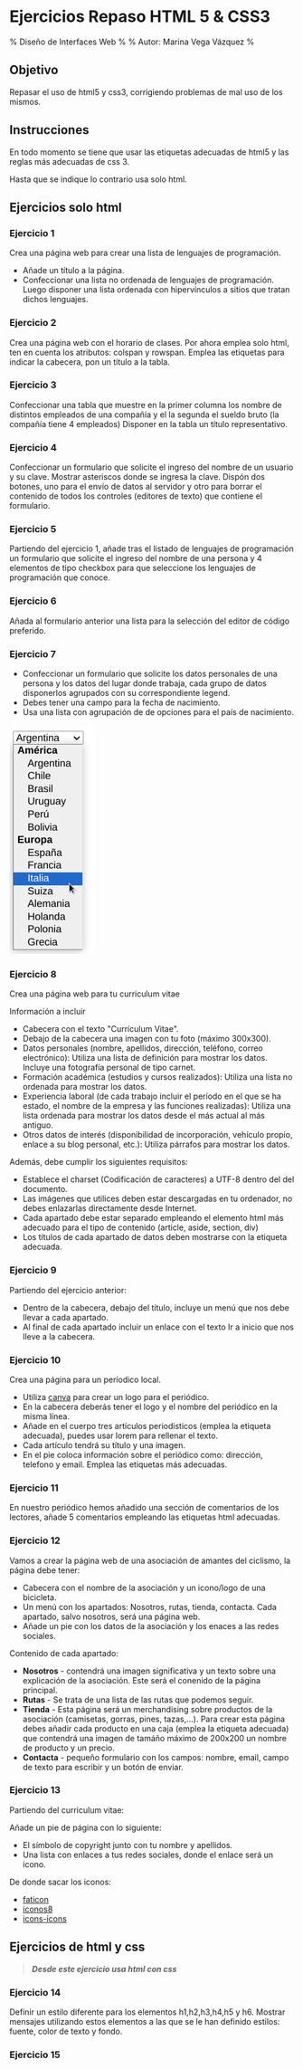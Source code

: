 # Ejercicios Repaso HTML 5 & CSS3

% Diseño de Interfaces Web %
% Autor: Marina Vega Vázquez %

## Objetivo

Repasar el uso de html5 y css3, corrigiendo problemas de mal uso de los mismos.

## Instrucciones

En todo momento se tiene que usar las etiquetas adecuadas de html5 y las reglas más adecuadas de css 3.

Hasta que se indique lo contrario usa solo html.

## Ejercicios solo html

### Ejercicio 1

Crea una página web para crear una lista de lenguajes de programación.

- Añade un título a la página.
- Confeccionar una lista no ordenada de lenguajes de programación. Luego disponer una lista ordenada con hipervínculos a sitios que tratan dichos lenguajes.

### Ejercicio 2

Crea una página web con el horario de clases. Por ahora emplea solo html, ten en cuenta los atributos: colspan y rowspan. Emplea las etiquetas para indicar la cabecera, pon un título a la tabla.

### Ejercicio 3

Confeccionar una tabla que muestre en la primer columna los nombre de distintos empleados de una compañía y el la segunda el sueldo bruto (la compañía tiene 4 empleados) Disponer en la tabla un título representativo.

### Ejercicio 4

Confeccionar un formulario que solicite el ingreso del nombre de un usuario y su clave. Mostrar asteriscos donde se ingresa la clave. Dispón dos botones, uno para el envío de datos al servidor y otro para borrar el contenido de todos los controles (editores de texto) que contiene el formulario.

### Ejercicio 5

Partiendo del ejercicio 1, añade tras el listado de lenguajes de programación un formulario que solicite el ingreso del nombre de una persona y 4 elementos de tipo checkbox para que seleccione los lenguajes de programación que conoce.

### Ejercicio 6

Añada al formulario anterior una lista para la selección del editor de código preferido.

### Ejercicio 7

- Confeccionar un formulario que solicite los datos personales de una persona y los datos del lugar donde trabaja, cada grupo de datos disponerlos agrupados con su correspondiente legend.
- Debes tener una campo para la fecha de nacimiento.
- Usa una lista con agrupación de de opciones para el país de nacimiento.

![Ejemplo de lista agrupada](img/lista.png)

### Ejercicio 8

Crea una página web para tu curriculum vitae

Información a incluir

- Cabecera con el texto "Currículum Vitae".
- Debajo de la cabecera una imagen con tu foto (máximo 300x300).
- Datos personales (nombre, apellidos, dirección, teléfono, correo electrónico): Utiliza una lista de definición para mostrar los datos. Incluye una fotografía personal de tipo carnet.
- Formación académica (estudios y cursos realizados): Utiliza una lista no ordenada para mostrar los datos.
- Experiencia laboral (de cada trabajo incluir el período en el que se ha estado, el nombre de la empresa y las funciones realizadas): Utiliza una lista ordenada para mostrar los datos desde el más actual al más antiguo.
- Otros datos de interés (disponibilidad de incorporación, vehículo propio, enlace a su blog personal, etc.): Utiliza párrafos para mostrar los datos.

Además, debe cumplir los siguientes requisitos:

- Establece el charset (Codificación de caracteres) a UTF-8 dentro del <head> del documento.
- Las imágenes que utilices deben estar descargadas en tu ordenador, no debes enlazarlas directamente desde Internet.
- Cada apartado debe estar separado empleando el elemento html más adecuado para el tipo de contenido (article, aside, section, div)
- Los títulos de cada apartado de datos deben mostrarse con la etiqueta adecuada.

### Ejercicio 9

Partiendo del ejercicio anterior:

- Dentro de la cabecera, debajo del título, incluye un menú que nos debe llevar a cada apartado.
- Al final de cada apartado incluir un enlace con el texto Ir a inicio que nos lleve a la cabecera.

### Ejercicio 10

Crea una página para un períodico local.

- Utiliza [canva](https://www.canva.com/es_es/) para crear un logo para el periódico.
- En la cabecera deberás tener el logo y el nombre del periódico en la misma línea.
- Añade en el cuerpo tres artículos periodisticos (emplea la etiqueta adecuada), puedes usar lorem para rellenar el texto.
- Cada artículo tendrá su título y una imagen.
- En el pie coloca información sobre el periódico como: dirección, telefono y email. Emplea las etiquetas más adecuadas.

### Ejercicio 11

En nuestro periódico hemos añadido una sección de comentarios de los lectores, añade 5 comentarios empleando las etiquetas html adecuadas.

### Ejercicio 12

Vamos a crear la página web de una asociación de amantes del ciclismo, la página debe tener:

- Cabecera con el nombre de la asociación y un icono/logo de una bicicleta.
- Un menú con los apartados: Nosotros, rutas, tienda, contacta. Cada apartado, salvo nosotros, será una página web.
- Añade un pie con los datos de la asociación y los enaces a las redes sociales.

Contenido de cada apartado:

- **Nosotros** - contendrá una imagen significativa y un texto sobre una explicación de la asociación. Este será el conenido de la página principal.
- **Rutas** - Se trata de una lista de las rutas que podemos seguir.
- **Tienda** - Esta página será un merchandising sobre productos de la asociación (camisetas, gorras, pines, tazas,...). Para crear esta página debes añadir cada producto en una caja (emplea la etiqueta adecuada) que contendrá una imagen de tamáño máximo de 200x200 un nombre de producto y un precio.
- **Contacta** - pequeño formulario con los campos: nombre, email, campo de texto para escribir y un botón de enviar.

### Ejercicio 13

Partiendo del curriculum vitae:

Añade un pie de página con lo siguiente:

- El símbolo de copyright junto con tu nombre y apellidos.
- Una lista con enlaces a tus redes sociales, donde el enlace será un icono.
  
De donde sacar los iconos:

- [faticon](https://www.flaticon.es/iconos-gratis/creative-commons)
- [iconos8](https://iconos8.es/icons/set/creative-commons)
- [icons-icons](https://icon-icons.com/es/buscar/iconos/creative+commons)

## Ejercicios de html y css

>***Desde este ejercicio usa html con css***

### Ejercicio 14

Definir un estilo diferente para los elementos h1,h2,h3,h4,h5 y h6. Mostrar mensajes utilizando estos elementos a las que se le han definido estilos: fuente, color de texto y fondo.

### Ejercicio 15

